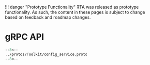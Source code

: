 
!!! danger "Prototype Functionality"
    RTA was released as prototype functionality. As such, the content in these pages is subject to change based on feedback and roadmap changes.
# gRPC API

``` protobuf
--8<--
../protos/Toolkit/config_service.proto
--8<--
```

